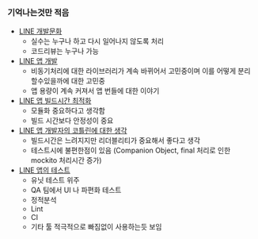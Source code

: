 ### 기억나는것만 적음
* [LINE 개발문화](https://www.youtube.com/watch?v=SoRwMQXdPEc&t=609s)
  * 실수는 누구나 하고 다시 일어나지 않도록 처리
  * 코드리뷰는 누구나 가능
* [LINE 앱 개발](https://www.youtube.com/watch?v=kXUSTvz1ryA)
  * 비동기처리에 대한 라이브러리가 계속 바뀌어서 고민중이며 이를 어떻게 분리할수있을까에 대한 고민중
  * 앱 용량이 계속 커져서 앱 번들에 대한 이야기
* [LINE 앱 빌드시간 최적화](https://www.youtube.com/watch?v=nu_-_D9I5ek)
  * 모듈화 중요하다고 생각함
  * 빌드 시간보다 안정성이 중요
* [LINE 앱 개발자의 코틀린에 대한 생각](https://www.youtube.com/watch?v=qFitd3Ukgcc)
  * 빌드시간은 느려지지만 리더블리티가 중요해서 좋다고 생각
  * 테스트시에 불편한점이 있음 (Companion Object, final 처리로 인한 mockito 처리시간 증가)
* [LINE 앱의 테스트](https://www.youtube.com/watch?v=gHC4NHN-ZdA)
  * 유닛 테스트 위주
  * QA 팀에서 UI 나 파편화 테스트
  * 정적분석
  * Lint
  * CI
  * 기타 툴 적극적으로 빠짐없이 사용하는듯 보임

